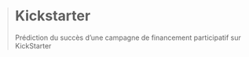 > # Kickstarter 
> Prédiction du succès d’une campagne de financement participatif sur KickStarter


